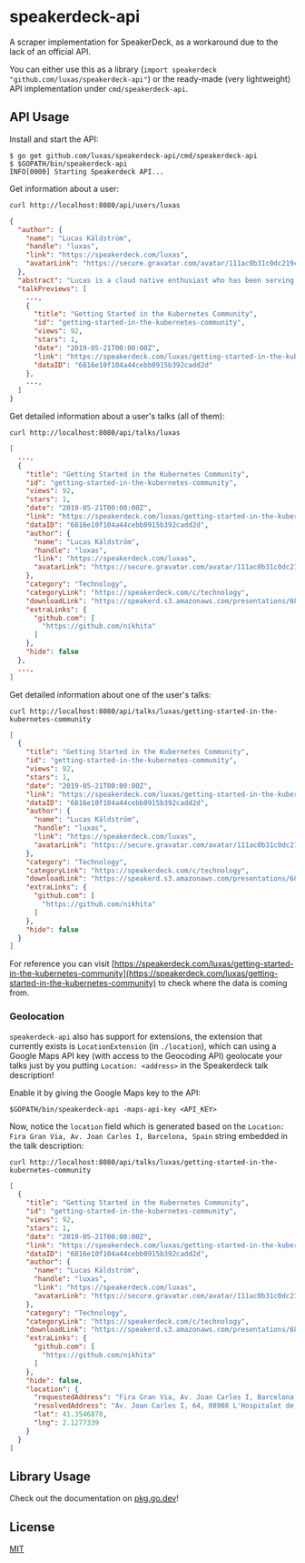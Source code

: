 # speakerdeck-api

A scraper implementation for SpeakerDeck, as a workaround due to the lack of an official API.

You can either use this as a library (`import speakerdeck "github.com/luxas/speakerdeck-api"`) or the
ready-made (very lightweight) API implementation under `cmd/speakerdeck-api`.

## API Usage

Install and start the API:

```console
$ go get github.com/luxas/speakerdeck-api/cmd/speakerdeck-api
$ $GOPATH/bin/speakerdeck-api
INFO[0000] Starting Speakerdeck API...
```

Get information about a user:

```shell
curl http://localhost:8080/api/users/luxas
```

```json
{
  "author": {
    "name": "Lucas Käldström",
    "handle": "luxas",
    "link": "https://speakerdeck.com/luxas",
    "avatarLink": "https://secure.gravatar.com/avatar/111ac0b31c0dc219c84ddadedc8e5f67?s=128"
  },
  "abstract": "Lucas is a cloud native enthusiast who has been serving the Kubernetes \u0026 CNCF communities in lead positions for more than 4 years. Lucas is a CNCF Ambassador, running 3 meetup groups in Finland and coordinating the Cloud Native Nordics meetups. He got the \"Top Cloud Native Ambassador\" award together with Sarah Novotny 2017. Lucas has e.g. shepherded kubeadm from inception to GA as a co-lead for SIG Cluster Lifecycle, ported Kubernetes to Raspberry Pi and multiple other platforms. Lucas is a CKA, runs a consulting company \"luxas labs\" for cloud native tech and has spoken at six KubeCons.",
  "talkPreviews": [
    ...,
    {
      "title": "Getting Started in the Kubernetes Community",
      "id": "getting-started-in-the-kubernetes-community",
      "views": 92,
      "stars": 1,
      "date": "2019-05-21T00:00:00Z",
      "link": "https://speakerdeck.com/luxas/getting-started-in-the-kubernetes-community",
      "dataID": "6816e10f104a44cebb0915b392cadd2d"
    },
    ...,
  ]
}
```

Get detailed information about a user's talks (all of them):

```shell
curl http://localhost:8080/api/talks/luxas
```

```json
[
  ...,
  {
    "title": "Getting Started in the Kubernetes Community",
    "id": "getting-started-in-the-kubernetes-community",
    "views": 92,
    "stars": 1,
    "date": "2019-05-21T00:00:00Z",
    "link": "https://speakerdeck.com/luxas/getting-started-in-the-kubernetes-community",
    "dataID": "6816e10f104a44cebb0915b392cadd2d",
    "author": {
      "name": "Lucas Käldström",
      "handle": "luxas",
      "link": "https://speakerdeck.com/luxas",
      "avatarLink": "https://secure.gravatar.com/avatar/111ac0b31c0dc219c84ddadedc8e5f67?s=47"
    },
    "category": "Technology",
    "categoryLink": "https://speakerdeck.com/c/technology",
    "downloadLink": "https://speakerd.s3.amazonaws.com/presentations/6816e10f104a44cebb0915b392cadd2d/Lucas_Kaldstrom-Nikhita_Raghunath_-_May_21_-_Morning.pdf",
    "extraLinks": {
      "github.com": [
        "https://github.com/nikhita"
      ]
    },
    "hide": false
  },
  ...,
]
```

Get detailed information about one of the user's talks:

```shell
curl http://localhost:8080/api/talks/luxas/getting-started-in-the-kubernetes-community
```

```json
[
  {
    "title": "Getting Started in the Kubernetes Community",
    "id": "getting-started-in-the-kubernetes-community",
    "views": 92,
    "stars": 1,
    "date": "2019-05-21T00:00:00Z",
    "link": "https://speakerdeck.com/luxas/getting-started-in-the-kubernetes-community",
    "dataID": "6816e10f104a44cebb0915b392cadd2d",
    "author": {
      "name": "Lucas Käldström",
      "handle": "luxas",
      "link": "https://speakerdeck.com/luxas",
      "avatarLink": "https://secure.gravatar.com/avatar/111ac0b31c0dc219c84ddadedc8e5f67?s=47"
    },
    "category": "Technology",
    "categoryLink": "https://speakerdeck.com/c/technology",
    "downloadLink": "https://speakerd.s3.amazonaws.com/presentations/6816e10f104a44cebb0915b392cadd2d/Lucas_Kaldstrom-Nikhita_Raghunath_-_May_21_-_Morning.pdf",
    "extraLinks": {
      "github.com": [
        "https://github.com/nikhita"
      ]
    },
    "hide": false
  }
]
```

For reference you can visit [https://speakerdeck.com/luxas/getting-started-in-the-kubernetes-community](https://speakerdeck.com/luxas/getting-started-in-the-kubernetes-community) to check where the data is coming from.

### Geolocation

`speakerdeck-api` also has support for extensions, the extension that currently exists is `LocationExtension` (in `./location`), which
can using a Google Maps API key (with access to the Geocoding API) geolocate your talks just by you putting `Location: <address>` in the Speakerdeck talk description!

Enable it by giving the Google Maps key to the API:

```shell
$GOPATH/bin/speakerdeck-api -maps-api-key <API_KEY>
```

Now, notice the `location` field which is generated based on the `Location: Fira Gran Via, Av. Joan Carles I, Barcelona, Spain` string embedded in the talk description:

```shell
curl http://localhost:8080/api/talks/luxas/getting-started-in-the-kubernetes-community
```

```json
[
  {
    "title": "Getting Started in the Kubernetes Community",
    "id": "getting-started-in-the-kubernetes-community",
    "views": 92,
    "stars": 1,
    "date": "2019-05-21T00:00:00Z",
    "link": "https://speakerdeck.com/luxas/getting-started-in-the-kubernetes-community",
    "dataID": "6816e10f104a44cebb0915b392cadd2d",
    "author": {
      "name": "Lucas Käldström",
      "handle": "luxas",
      "link": "https://speakerdeck.com/luxas",
      "avatarLink": "https://secure.gravatar.com/avatar/111ac0b31c0dc219c84ddadedc8e5f67?s=47"
    },
    "category": "Technology",
    "categoryLink": "https://speakerdeck.com/c/technology",
    "downloadLink": "https://speakerd.s3.amazonaws.com/presentations/6816e10f104a44cebb0915b392cadd2d/Lucas_Kaldstrom-Nikhita_Raghunath_-_May_21_-_Morning.pdf",
    "extraLinks": {
      "github.com": [
        "https://github.com/nikhita"
      ]
    },
    "hide": false,
    "location": {
      "requestedAddress": "Fira Gran Via, Av. Joan Carles I, Barcelona, Spain",
      "resolvedAddress": "Av. Joan Carles I, 64, 08908 L'Hospitalet de Llobregat, Barcelona, Spain",
      "lat": 41.3546878,
      "lng": 2.1277339
    }
  }
]
```

## Library Usage

Check out the documentation on [pkg.go.dev](pkg.go.dev/github.com/luxas/speakerdeck-api)!

## License

[MIT](LICENSE)
